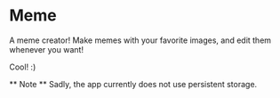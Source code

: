 # Meme

A meme creator! Make memes with your favorite images, and edit them whenever you want! 

Cool! :)

** Note ** Sadly, the app currently does not use persistent storage.